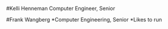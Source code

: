 #Kelli Henneman
Computer Engineer, Senior 

#Frank Wangberg
*Computer Engineering, Senior
*Likes to run
